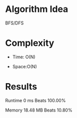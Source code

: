 # Algorithm Idea

BFS/DFS

# Complexity

- Time: O(N)

- Space:O(N)

# Results

Runtime
0
ms
Beats
100.00%

Memory
18.48
MB
Beats
10.80%